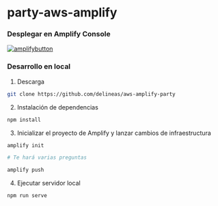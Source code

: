 # party-aws-amplify

### Desplegar en Amplify Console

[![amplifybutton](https://oneclick.amplifyapp.com/button.svg)](https://console.aws.amazon.com/amplify/home#/deploy?repo=https://github.com/delineas/aws-amplify-party)

### Desarrollo en local

1. Descarga

```sh
git clone https://github.com/delineas/aws-amplify-party
```

2. Instalación de dependencias
```sh
npm install
```

3. Inicializar el proyecto de Amplify y lanzar cambios de infraestructura

```sh
amplify init

# Te hará varias preguntas

amplify push
```

4. Ejecutar servidor local

```sh
npm run serve
```
